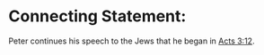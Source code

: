 # Connecting Statement:

Peter continues his speech to the Jews that he began in [Acts 3:12](../03/12.md).
